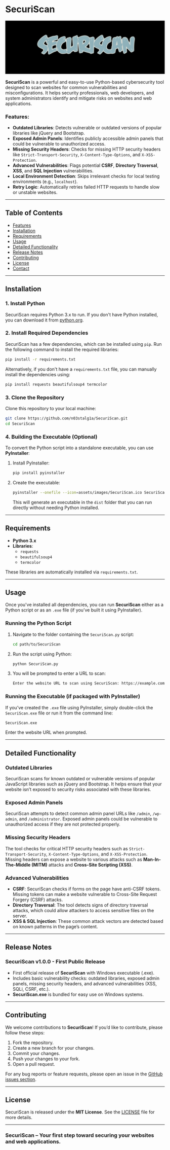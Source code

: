 
# SecuriScan


![SecuriScan Banner](assets/images/SecuriScan.png)


**SecuriScan** is a powerful and easy-to-use Python-based cybersecurity tool designed to scan websites for common vulnerabilities and misconfigurations. It helps security professionals, web developers, and system administrators identify and mitigate risks on websites and web applications.

### Features:
- **Outdated Libraries**: Detects vulnerable or outdated versions of popular libraries like jQuery and Bootstrap.
- **Exposed Admin Panels**: Identifies publicly accessible admin panels that could be vulnerable to unauthorized access.
- **Missing Security Headers**: Checks for missing HTTP security headers like `Strict-Transport-Security`, `X-Content-Type-Options`, and `X-XSS-Protection`.
- **Advanced Vulnerabilities**: Flags potential **CSRF**, **Directory Traversal**, **XSS**, and **SQL Injection** vulnerabilities.
- **Local Environment Detection**: Skips irrelevant checks for local testing environments (e.g., `localhost`).
- **Retry Logic**: Automatically retries failed HTTP requests to handle slow or unstable websites.

---

## Table of Contents
- [Features](#features)
- [Installation](#installation)
- [Requirements](#requirements)
- [Usage](#usage)
- [Detailed Functionality](#detailed-functionality)
- [Release Notes](#release-notes)
- [Contributing](#contributing)
- [License](#license)
- [Contact](#contact)

---

## Installation

### 1. **Install Python**
SecuriScan requires Python 3.x to run. If you don't have Python installed, you can download it from [python.org](https://www.python.org/downloads/).

### 2. **Install Required Dependencies**
SecuriScan has a few dependencies, which can be installed using `pip`. Run the following command to install the required libraries:

```bash
pip install -r requirements.txt
```

Alternatively, if you don't have a `requirements.txt` file, you can manually install the dependencies using:

```bash
pip install requests beautifulsoup4 termcolor
```

### 3. **Clone the Repository**
Clone this repository to your local machine:

```bash
git clone https://github.com/n03stalg1a/SecuriScan.git
cd SecuriScan
```

### 4. **Building the Executable (Optional)**
To convert the Python script into a standalone executable, you can use **PyInstaller**:

1. Install PyInstaller:
   ```bash
   pip install pyinstaller
   ```

2. Create the executable:
   ```bash
   pyinstaller --onefile --icon=assets/images/SecuriScan.ico SecuriScan.py
   ```

   This will generate an executable in the `dist` folder that you can run directly without needing Python installed.

---

## Requirements

- **Python 3.x**
- **Libraries**:
  - `requests`
  - `beautifulsoup4`
  - `termcolor`

These libraries are automatically installed via `requirements.txt`.

---

## Usage

Once you've installed all dependencies, you can run **SecuriScan** either as a Python script or as an `.exe` file (if you’ve built it using PyInstaller).

### **Running the Python Script**

1. Navigate to the folder containing the `SecuriScan.py` script:

   ```bash
   cd path/to/SecuriScan
   ```

2. Run the script using Python:

   ```bash
   python SecuriScan.py
   ```

3. You will be prompted to enter a URL to scan:

   ```bash
   Enter the website URL to scan using SecuriScan: https://example.com
   ```

### **Running the Executable (if packaged with PyInstaller)**

If you’ve created the `.exe` file using PyInstaller, simply double-click the `SecuriScan.exe` file or run it from the command line:

```bash
SecuriScan.exe
```

Enter the website URL when prompted.

---

## Detailed Functionality

### **Outdated Libraries**
SecuriScan scans for known outdated or vulnerable versions of popular JavaScript libraries such as jQuery and Bootstrap. It helps ensure that your website isn’t exposed to security risks associated with these libraries.

### **Exposed Admin Panels**
SecuriScan attempts to detect common admin panel URLs like `/admin`, `/wp-admin`, and `/administrator`. Exposed admin panels could be vulnerable to unauthorized access if they are not protected properly.

### **Missing Security Headers**
The tool checks for critical HTTP security headers such as `Strict-Transport-Security`, `X-Content-Type-Options`, and `X-XSS-Protection`. Missing headers can expose a website to various attacks such as **Man-In-The-Middle (MITM)** attacks and **Cross-Site Scripting (XSS)**.

### **Advanced Vulnerabilities**
- **CSRF**: SecuriScan checks if forms on the page have anti-CSRF tokens. Missing tokens can make a website vulnerable to Cross-Site Request Forgery (CSRF) attacks.
- **Directory Traversal**: The tool detects signs of directory traversal attacks, which could allow attackers to access sensitive files on the server.
- **XSS & SQL Injection**: These common attack vectors are detected based on known patterns in the page’s content.

---

## Release Notes

### **SecuriScan v1.0.0 - First Public Release**
- First official release of **SecuriScan** with Windows executable (.exe).
- Includes basic vulnerability checks: outdated libraries, exposed admin panels, missing security headers, and advanced vulnerabilities (XSS, SQLi, CSRF, etc.).
- **SecuriScan.exe** is bundled for easy use on Windows systems.

---

## Contributing

We welcome contributions to **SecuriScan**! If you’d like to contribute, please follow these steps:

1. Fork the repository.
2. Create a new branch for your changes.
3. Commit your changes.
4. Push your changes to your fork.
5. Open a pull request.

For any bug reports or feature requests, please open an issue in the [GitHub issues section](https://github.com/yourusername/SecuriScan/issues).

---

## License

SecuriScan is released under the **MIT License**. See the [LICENSE](LICENSE) file for more details.

---

### **SecuriScan** – Your first step toward securing your websites and web applications.
